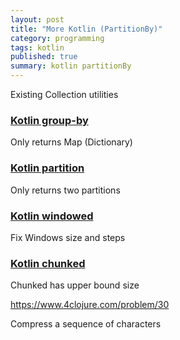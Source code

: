 ```yaml
---
layout: post
title: "More Kotlin (PartitionBy)"
category: programming
tags: kotlin
published: true
summary: kotlin partitionBy
---
```


Existing Collection utilities

### [Kotlin group-by](https://kotlinlang.org/api/latest/jvm/stdlib/kotlin.collections/group-by.html)
Only returns Map (Dictionary)

### [Kotlin partition](https://kotlinlang.org/api/latest/jvm/stdlib/kotlin.collections/partition.html)
Only returns two partitions

### [Kotlin windowed](https://kotlinlang.org/api/latest/jvm/stdlib/kotlin.collections/windowed.html)
Fix Windows size and steps

### [Kotlin chunked](https://kotlinlang.org/api/latest/jvm/stdlib/kotlin.collections/chunked.html)
Chunked has upper bound size

https://www.4clojure.com/problem/30

Compress a sequence of characters 

<script src="https://gist.github.com/griffio/f465b69f321fd7e70e2cd670ce067027.js"></script>
